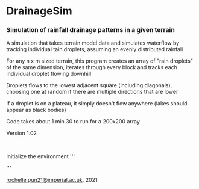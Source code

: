 # DrainageSim
### Simulation of rainfall drainage patterns in a given terrain

A simulation that takes terrain model data and simulates waterflow by tracking individual tain droplets, assuming an evenly distributed rainfall

For any n x m sized terrain, this program creates an array of "rain droplets" of the same dimension, iterates through every block and tracks each individual droplet flowing downhill

Droplets flows to the lowest adjacent square (including diagonals), choosing one at random if there are multiple directions that are lower

If a droplet is on a plateau, it simply doesn't flow anywhere (lakes should appear as black bodies)

Code takes about 1 min 30 to run for a 200x200 array

Version 1.02

</br>

Initialize the environment
'''

'''


rochelle.pun21@imperial.ac.uk, 2021
